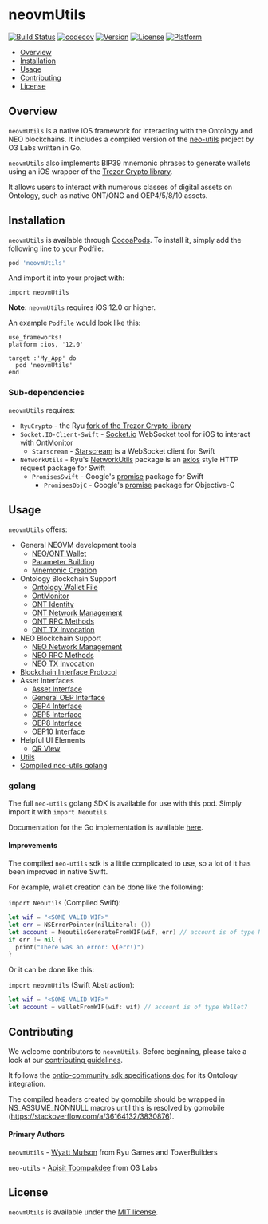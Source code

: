 # neovmUtils

[![Build Status](https://travis-ci.com/Ryucoin/neovm-utils.svg?branch=master)](https://travis-ci.com/Ryucoin/neovm-utils)
[![codecov](https://codecov.io/gh/Ryucoin/neovm-utils/branch/master/graph/badge.svg)](https://codecov.io/gh/Ryucoin/neovm-utils)
[![Version](https://img.shields.io/cocoapods/v/neovmUtils.svg?style=flat)](https://cocoapods.org/pods/neovmUtils)
[![License](https://img.shields.io/cocoapods/l/neovmUtils.svg?style=flat)](https://cocoapods.org/pods/neovmUtils)
[![Platform](https://img.shields.io/cocoapods/p/neovmUtils.svg?style=flat)](https://cocoapods.org/pods/neovmUtils)

- [Overview](#overview)
- [Installation](#installation)
- [Usage](#usage)
- [Contributing](#contributing)
- [License](#license)

## Overview

`neovmUtils` is a native iOS framework for interacting with the Ontology and NEO blockchains. It includes a compiled version of the [neo-utils](https://github.com/O3Labs/neo-utils) project by O3 Labs written in Go.

`neovmUtils` also implements BIP39 mnemonic phrases to generate wallets using an iOS wrapper of the [Trezor Crypto library](https://github.com/Ryucoin/trezor-crypto-ios).

It allows users to interact with numerous classes of digital assets on Ontology, such as native ONT/ONG and OEP4/5/8/10 assets.

## Installation

`neovmUtils` is available through [CocoaPods](https://cocoapods.org). To install
it, simply add the following line to your Podfile:

```ruby
pod 'neovmUtils'
```

And import it into your project with:

```
import neovmUtils
```

**Note:** `neovmUtils` requires iOS 12.0 or higher.

An example `Podfile` would look like this:

```
use_frameworks!
platform :ios, '12.0'

target :'My_App' do
  pod 'neovmUtils'
end
```

### Sub-dependencies

`neovmUtils` requires:
- `RyuCrypto` - the Ryu [fork of the Trezor Crypto library](https://github.com/Ryucoin/trezor-crypto-ios)
- `Socket.IO-Client-Swift` - [Socket.io](https://github.com/socketio/socket.io-client-swift) WebSocket tool for iOS to interact with OntMonitor
  - `Starscream` - [Starscream](https://github.com/daltoniam/Starscream) is a WebSocket client for Swift
- `NetworkUtils` - Ryu's [NetworkUtils](https://github.com/Ryucoin/NetworkUtils) package is an [axios](https://github.com/axios/axios) style HTTP request package for Swift
  - `PromisesSwift` - Google's [promise](https://github.com/google/promises) package for Swift
    - `PromisesObjC` - Google's [promise](https://github.com/google/promises) package for Objective-C

## Usage

`neovmUtils` offers:
- General NEOVM development tools
  - [NEO/ONT Wallet](docs/wallet.md)
  - [Parameter Building](docs/NVMParameter.md)
  - [Mnemonic Creation](docs/mnemonic.md)
- Ontology Blockchain Support
  - [Ontology Wallet File](docs/ont-wallet.md)
  - [OntMonitor](docs/monitor.md)
  - [ONT Identity](docs/ontid.md)
  - [ONT Network Management](docs/ont-network.md)
  - [ONT RPC Methods](docs/ont-rpc.md)
  - [ONT TX Invocation](docs/ont-invo.md)
- NEO Blockchain Support
  - [NEO Network Management](docs/neo-network.md)
  - [NEO RPC Methods](docs/neo-rpc.md)
  - [NEO TX Invocation](docs/neo-invo.md)
- [Blockchain Interface Protocol](docs/bip.md)
- Asset Interfaces
  - [Asset Interface](docs/asset.md)
  - [General OEP Interface](docs/oep.md)
  - [OEP4 Interface](docs/oep4.md)
  - [OEP5 Interface](docs/oep5.md)
  - [OEP8 Interface](docs/oep8.md)
  - [OEP10 Interface](docs/oep10.md)
- Helpful UI Elements
  - [QR View](docs/qr-view.md)
- [Utils](docs/utils.md)
- [Compiled neo-utils golang](#golang)

### golang

The full `neo-utils` golang SDK is available for use with this pod. Simply import it with `import Neoutils`.

Documentation for the Go implementation is available [here](https://github.com/O3Labs/neo-utils/blob/master/neoutils/README.md).

#### Improvements

The compiled `neo-utils` sdk is a little complicated to use, so a lot of it has been improved in native Swift.

For example, wallet creation can be done like the following:

`import Neoutils` (Compiled Swift):

``` swift
let wif = "<SOME VALID WIF>"
let err = NSErrorPointer(nilLiteral: ())
let account = NeoutilsGenerateFromWIF(wif, err) // account is of type NeoutilsWallet?
if err != nil {
  print("There was an error: \(err!)")
}
```

Or it can be done like this:

`import neovmUtils` (Swift Abstraction):

``` swift
let wif = "<SOME VALID WIF>"
let account = walletFromWIF(wif: wif) // account is of type Wallet?
```

## Contributing

We welcome contributors to `neovmUtils`. Before beginning, please take a look at our [contributing guidelines](./CONTRIBUTING.md).

It follows the [ontio-community sdk specifications doc](https://github.com/ontio-community/specifications/blob/master/sdk_dev_standard/en/ontology-sdk-dev.md) for its Ontology integration.

The compiled headers created by gomobile should be wrapped in NS_ASSUME_NONNULL macros until this is resolved by gomobile (https://stackoverflow.com/a/36164132/3830876).

#### Primary Authors

`neovmUtils` - [Wyatt Mufson](mailto:wyatt@towerbuilders.org) from Ryu Games and TowerBuilders

`neo-utils` - [Apisit Toompakdee](mailto:apisit@o3.network) from O3 Labs

## License

`neovmUtils` is available under the [MIT license](./LICENSE).
